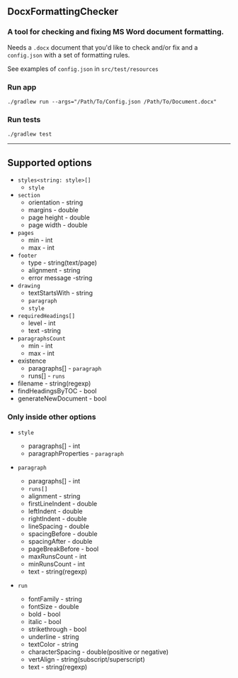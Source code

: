 ## DocxFormattingChecker
### A tool for checking and fixing MS Word document formatting.

Needs a `.docx` document that you'd like to check and/or fix and a `config.json` with a set of formatting rules.

See examples of `config.json` in `src/test/resources`

### Run app
    ./gradlew run --args="/Path/To/Config.json /Path/To/Document.docx"

### Run tests
    ./gradlew test

---
## Supported options
- `styles<string: style>[]`
  - `style`
- `section`
  - orientation - string
  - margins - double
  - page height - double
  - page width - double 
- `pages`
  - min - int 
  - max - int
- `footer`
  - type - string(text/page)
  - alignment - string
  - error message -string 
- `drawing`
  - textStartsWith - string
  - `paragraph`
  - `style`
- `requiredHeadings[]`
  - level - int
  - text -string
- `paragraphsCount`
  - min - int
  - max - int
- existence
  - paragraphs[] - `paragraph`
  - runs[] - `runs`
- filename - string(regexp)
- findHeadingsByTOC - bool
- generateNewDocument - bool

### Only inside other options

- `style`  
  - paragraphs[] - int
  - paragraphProperties - `paragraph`
  
- `paragraph`
  - paragraphs[] - int
  - `runs[]`  
  - alignment - string
  - firstLineIndent - double
  - leftIndent - double
  - rightIndent - double
  - lineSpacing - double
  - spacingBefore - double
  - spacingAfter - double
  - pageBreakBefore - bool
  - maxRunsCount - int
  - minRunsCount - int
  - text - string(regexp)

- `run`
  - fontFamily - string
  - fontSize - double
  - bold - bool
  - italic - bool
  - strikethrough - bool
  - underline - string
  - textColor - string
  - characterSpacing - double(positive or negative)
  - vertAlign - string(subscript/superscript)
  - text - string(regexp)